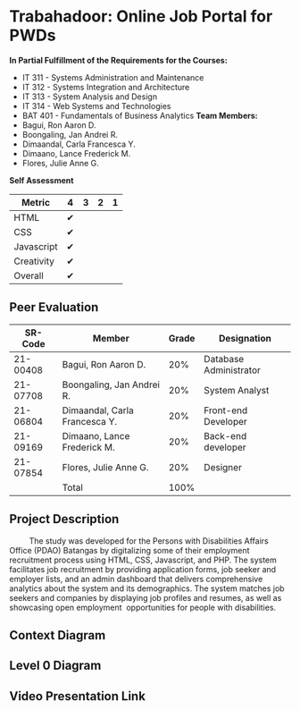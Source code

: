 # Trabahadoor: Online Job Portal for PWDs
**In Partial Fulfillment of the Requirements for the Courses:**
- IT 311 - Systems Administration and Maintenance
- IT 312 - Systems Integration and Architecture
- IT 313 - System Analysis and Design
- IT 314 - Web Systems and Technologies
- BAT 401 - Fundamentals of Business Analytics
**Team Members:**  
- Bagui, Ron Aaron D.
- Boongaling, Jan Andrei R.
- Dimaandal, Carla Francesca Y.
- Dimaano, Lance Frederick M.
- Flores, Julie Anne G. 

**Self Assessment**

| Metric        | 4  | 3  | 2 | 1  
| ------------- | ---| ---|---|---|
|  HTML         | ✔|   |   |   |
|  CSS          | ✔|   |   |   |
|  Javascript   | ✔|   |   |   |
|  Creativity   | ✔|   |   |   |
|  Overall      | ✔|   |   |   |

## Peer Evaluation
|SR-Code| Member  | Grade | Designation |
|---|---|---|---|
| 21-00408 | Bagui, Ron Aaron D. |  20% | Database Administrator |
| 21-07708 | Boongaling, Jan Andrei R.  | 20%  | System Analyst |
| 21-06804 | Dimaandal, Carla Francesca Y. | 20% | Front-end Developer |
| 21-09169 |Dimaano, Lance Frederick M.  | 20%  | Back-end developer|
| 21-07854 | Flores, Julie Anne G. | 20% | Designer |
|   | Total | 100% | |

## Project Description
&nbsp;&nbsp;&nbsp;&nbsp;&nbsp;&nbsp;&nbsp;&nbsp; The study was developed for the Persons with Disabilities Affairs Office (PDAO) Batangas by digitalizing some of their employment recruitment process using HTML, CSS, Javascript, and PHP. The system facilitates job recruitment by providing application forms, job seeker and employer lists, and an admin dashboard that delivers comprehensive analytics about the system and its demographics. The system matches job seekers and companies by displaying job profiles and resumes, as well as showcasing open employment  opportunities for people with disabilities.
## Context Diagram
## Level 0 Diagram
## Video Presentation Link

